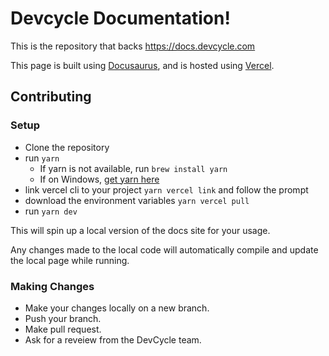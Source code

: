 # Devcycle Documentation!

This is the repository that backs https://docs.devcycle.com

This page is built using [Docusaurus](https://docusaurus.io/), and is hosted using [Vercel](https://vercel.com/). 

## Contributing

### Setup

* Clone the repository
* run `yarn`
  * If yarn is not available, run `brew install yarn`
  * If on Windows, [get yarn here](https://classic.yarnpkg.com/lang/en/docs/install/#mac-stable)
* link vercel cli to your project `yarn vercel link` and follow the prompt
* download the environment variables `yarn vercel pull`
* run `yarn dev`

This will spin up a local version of the docs site for your usage. 

Any changes made to the local code will automatically compile and update the local page while running.
  
### Making Changes

* Make your changes locally on a new branch.
* Push your branch.
* Make pull request.
* Ask for a reveiew from the DevCycle team.
